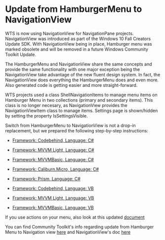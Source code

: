 # Update from HamburgerMenu to NavigationView
WTS is now using NavigationView for NavigationPane projects. NavigationView was introduced as part of the Windows 10 Fall Creators Update SDK. With NavigationView being in place, Hamburger menu was marked obsolete and will be removed in a future Windows Community Toolkit Update.

The HamburgerMenu and NavigationView share the same concepts and provide the same functionality with one major exception being the NavigationView take advantage of the new fluent design system. In fact, the NavigationView does everything the HamburgerMenu does and even more. Also generated code is getting easier and more straight-forward. 

WTS projects used a class ShellNavigationItems to manage menu items on Hamburger Menu in two collections (primary and secondary items). This class is no longer necesary, as NavigationView provides the NavigationViewItem class to manage items. Settings page is shown/hidden by setting the property IsSettingsVisible. 

Switch from HamburgerMenu to NavigationView is not a drop-in replacement, but we prepared the following step-by-step instructions:
- [Framework: Codebehind, Language: C#](updatetonavigationview/codebehind-cs.md)
- [Framework: MVVM Light, Language: C#](updatetonavigationview/mvvmlight-cs.md)
- [Framework: MVVMBasic, Language: C#](updatetonavigationview/mvvmbasic-cs.md)
- [Framework: Caliburn.Micro, Language: C#](updatetonavigationview/caliburnmicro-cs.md)
- [Framework: Prism, Language: C#](updatetonavigationview/prism-cs.md)

- [Framework: Codebehind, Language: VB](updatetonavigationview/codebehind-vb.md)
- [Framework: MVVM Light, Language: VB](updatetonavigationview/mvvmlight-vb.md)
- [Framework: MVVMBasic, Language: VB](updatetonavigationview/mvvmbasic-vb.md)

If you use actions on your menu, also look at this updated [document](navigationpane.md#invokecode)

You can find Community Toolkit's info regarding update from Hamburger Menu to Navigation view [here](https://docs.microsoft.com/en-us/windows/uwpcommunitytoolkit/controls/hamburgermenu#navview)
and NavigationView's doc [here](https://docs.microsoft.com/en-us/windows/uwp/design/controls-and-patterns/navigationview)
